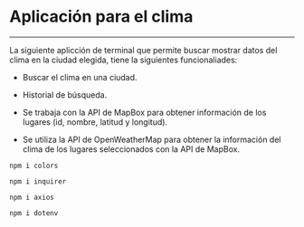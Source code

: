 # Aplicación para el clima
**************************************
<p>La siguiente aplicción de terminal que permite buscar mostrar datos del clima en la ciudad elegida, tiene la siguientes funcionaliades:</p>

- Buscar el clima en una ciudad.

- Historial de búsqueda.

- Se trabaja con la API de MapBox para obtener información de los lugares (id, nombre, latitud y longitud).

- Se utiliza la API de OpenWeatherMap para obtener la información del clima de los lugares seleccionados con la API de MapBox.

`npm i colors`

`npm i inquirer`

`npm i axios`

`npm i dotenv`
